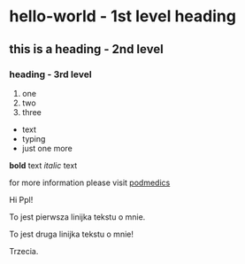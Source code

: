 # hello-world - 1st level heading

## this is a heading - 2nd level
### heading - 3rd level

1. one
2. two
3. three

- text
- typing
- just one more

**bold** text
*italic* text

for more information please visit [podmedics](http://podemdics.heroku.com "the new site")

Hi Ppl!

To jest pierwsza linijka tekstu o mnie.

To jest druga linijka tekstu o mnie!

Trzecia.
